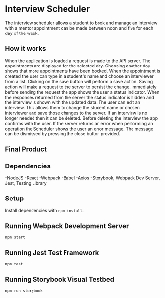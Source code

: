 # Interview Scheduler

The interview scheduler allows a student to book and manage an interview with a mentor appointment can be made between noon and five for each day of the week.

## How it works

When the application is loaded a request is made to the API server. The appointments are displayed for the selected day. Choosing another day shows that more appointments have been booked. When the appointment is created the user can type in a student's name and choose an interviewer from a list. Clicking on the save button will perform a save action. Saving action will make a request to the server to persist the change. Immediately before sending the request the app shows the user a status indicator.
When the responses returned from the server the status indicator is hidden and the interview is shown with the updated data. The user can edit an interview. This allows them to change the student name or chosen interviewer and save those changes to the server. If an interview is no longer needed then it can be deleted. Before deleting the interview the app confirms with the user. If the server returns an error when performing an operation the Scheduler shows the user an error message. The message can be dismissed by pressing the close button provided.

## Final Product


## Dependencies
-NodeJS
-React
-Webpack
-Babel
-Axios
-Storybook, Webpack Dev Server, Jest, Testing Library


## Setup

Install dependencies with `npm install`.

## Running Webpack Development Server

```sh
npm start
```

## Running Jest Test Framework

```sh
npm test
```

## Running Storybook Visual Testbed

```sh
npm run storybook
```

